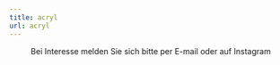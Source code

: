 ```yaml
---
title: acryl
url: acryl
---
```

<div align="center">
<p>
Bei Interesse melden Sie sich bitte per E-mail oder auf Instagram
</p>
</div>